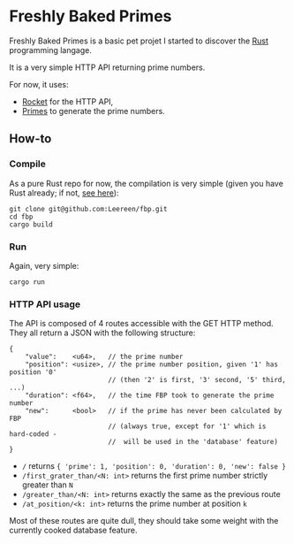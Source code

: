 # Freshly Baked Primes

Freshly Baked Primes is a basic pet projet I started to discover the
[Rust](https://doc.rust-lang.org/book/) programming langage.

It is a very simple HTTP API returning prime numbers.

For now, it uses:

* [Rocket](https://rocket.rs/) for the HTTP API,
* [Primes](https://docs.rs/primes/0.3.0/primes/) to generate the prime numbers.


## How-to

### Compile

As a pure Rust repo for now, the compilation is very simple (given you have
Rust already; if not, [see here](https://www.rust-lang.org/tools/install)):

```
git clone git@github.com:Leereen/fbp.git
cd fbp
cargo build
```

### Run

Again, very simple:

```
cargo run
```

### HTTP API usage

The API is composed of 4 routes accessible with the GET HTTP method. They all
return a JSON with the following structure:

```
{
    "value":    <u64>,   // the prime number
    "position": <usize>, // the prime number position, given '1' has position '0'
                         // (then '2' is first, '3' second, '5' third, ...)
    "duration": <f64>,   // the time FBP took to generate the prime number
    "new":      <bool>   // if the prime has never been calculated by FBP
                         // (always true, except for '1' which is hard-coded -
                         //  will be used in the 'database' feature)
}
```

* `/` returns `{ 'prime': 1, 'position': 0, 'duration': 0, 'new': false }`
* `/first_grater_than/<N: int>` returns the first prime number strictly greater than `N`
* `/greater_than/<N: int>` returns exactly the same as the previous route
* `/at_position/<k: int>` returns the prime number at position `k`

Most of these routes are quite dull, they should take some weight with the
currently cooked database feature.